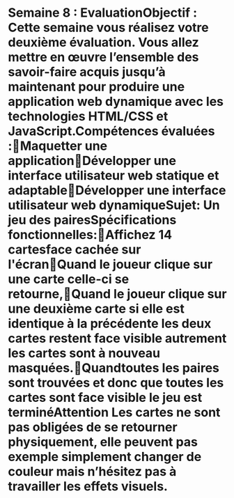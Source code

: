 # Semaine 8 : EvaluationObjectif :  Cette semaine vous réalisez votre deuxième évaluation. Vous allez mettre en œuvre l’ensemble des savoir-faire acquis jusqu’à maintenant pour produire une application web dynamique avec les technologies HTML/CSS et JavaScript.Compétences évaluées :Maquetter une applicationDévelopper une interface utilisateur web statique et adaptableDévelopper une interface utilisateur web dynamiqueSujet: Un jeu des pairesSpécifications fonctionnelles:Affichez 14 cartesface cachée sur l'écranQuand le joueur clique sur une carte celle-ci se retourne,Quand le joueur clique sur une deuxième carte si elle est identique à la précédente les deux cartes restent face visible autrement les cartes sont à nouveau masquées.Quandtoutes les paires sont trouvées et donc que toutes les cartes sont face visible le jeu est terminéAttention Les cartes ne sont pas obligées de se retourner physiquement, elle peuvent pas exemple simplement changer de couleur mais n’hésitez pas à travailler les effets visuels.
